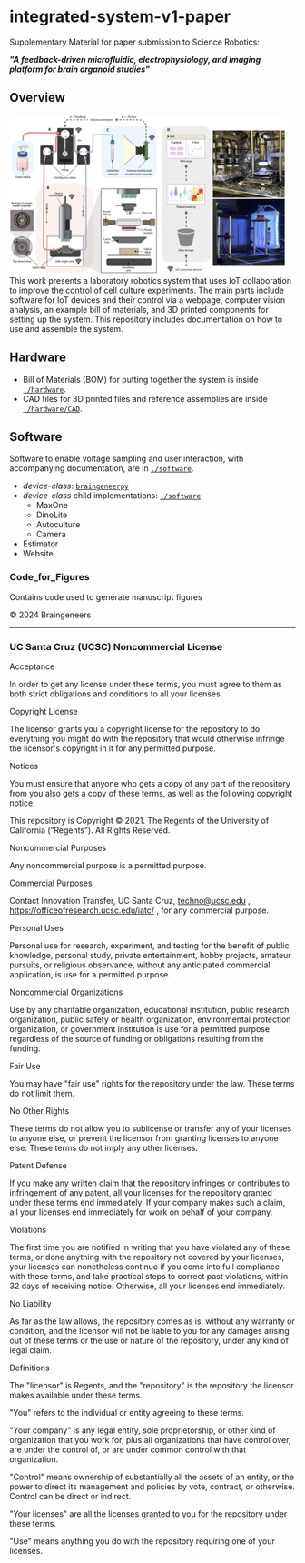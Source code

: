# integrated-system-v1-paper
Supplementary Material for paper submission to Science Robotics:

***"A feedback-driven microfluidic, electrophysiology, and imaging platform for brain organoid studies"***

<!-- Journal article: [A feedback-driven microfluidic, electrophysiology, and imaging platform for brain organoid studies](LINK HERE) -->

## Overview

<img src="./img/overview.jpg" height="280">
This work presents a laboratory robotics system that uses IoT collaboration to improve the control of cell culture experiments.
The main parts include software for IoT devices and their control via a webpage, computer vision analysis, an example  bill of materials, and 3D printed components for setting up the system.
This repository includes documentation on how to use and assemble the system.

## Hardware
- Bill of Materials (BOM) for putting together the system is inside [`./hardware`](https://github.com/braingeneers/integrated-system-v1-paper/tree/main/hardware).
- CAD files for 3D printed files and reference assemblies are inside [`./hardware/CAD`](https://github.com/braingeneers/integrated-system-v1-paper/tree/main/hardware/CAD).


## Software
Software to enable voltage sampling and user interaction, with accompanying documentation, are in [`./software`](https://github.com/braingeneers/piphys/tree/main/software).
- *device-class*: [`braingeneerpy`](https://github.com/braingeneers/braingeneerspy)
- *device-class* child implementations: [`./software`](https://github.com/braingeneers/integrated-system-v1-paper/tree/main/software)
   - MaxOne
   - DinoLite
   - Autoculture
   - Camera
- Estimator
- Website

### Code_for_Figures 
Contains code used to generate manuscript figures


© 2024 Braingeneers


---------
### UC Santa Cruz (UCSC) Noncommercial License

Acceptance

In order to get any license under these terms, you must agree to them as both strict obligations and conditions to all your licenses.

Copyright License

The licensor grants you a copyright license for the repository to do everything you might do with the repository that would otherwise infringe the licensor's copyright in it for any permitted purpose.

Notices

You must ensure that anyone who gets a copy of any part of the repository from you also gets a copy of these terms, as well as the following copyright notice:

This repository is Copyright © 2021. The Regents of the University of California (“Regents”). All Rights Reserved.

Noncommercial Purposes

Any noncommercial purpose is a permitted purpose.

Commercial Purposes

Contact Innovation Transfer, UC Santa Cruz, techno@ucsc.edu , https://officeofresearch.ucsc.edu/iatc/ , for any commercial purpose.

Personal Uses

Personal use for research, experiment, and testing for the benefit of public knowledge, personal study, private entertainment, hobby projects, amateur pursuits, or religious observance, without any anticipated commercial application, is use for a permitted purpose.

Noncommercial Organizations

Use by any charitable organization, educational institution, public research organization, public safety or health organization, environmental protection organization, or government institution is use for a permitted purpose regardless of the source of funding or obligations resulting from the funding.

Fair Use

You may have "fair use" rights for the repository under the law. These terms do not limit them.

No Other Rights

These terms do not allow you to sublicense or transfer any of your licenses to anyone else, or prevent the licensor from granting licenses to anyone else.  These terms do not imply any other licenses.

Patent Defense

If you make any written claim that the repository infringes or contributes to infringement of any patent, all your licenses for the repository granted under these terms end immediately. If your company makes such a claim, all your licenses end immediately for work on behalf of your company.

Violations

The first time you are notified in writing that you have violated any of these terms, or done anything with the repository not covered by your licenses, your licenses can nonetheless continue if you come into full compliance with these terms, and take practical steps to correct past violations, within 32 days of receiving notice.  Otherwise, all your licenses end immediately.

No Liability

As far as the law allows, the repository comes as is, without any warranty or condition, and the licensor will not be liable to you for any damages arising out of these terms or the use or nature of the repository, under any kind of legal claim.

Definitions

The "licensor" is Regents, and the "repository" is the repository the licensor makes available under these terms.

"You" refers to the individual or entity agreeing to these terms.

"Your company" is any legal entity, sole proprietorship, or other kind of organization that you work for, plus all organizations that have control over, are under the control of, or are under common control with that organization.  

"Control" means ownership of substantially all the assets of an entity, or the power to direct its management and policies by vote, contract, or otherwise.  Control can be direct or indirect.

"Your licenses" are all the licenses granted to you for the repository under these terms.

"Use" means anything you do with the repository requiring one of your licenses.
